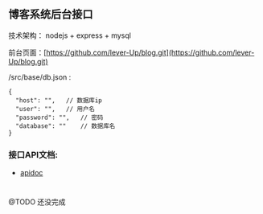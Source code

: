 ## 博客系统后台接口

技术架构： nodejs + express + mysql

前台页面：[https://github.com/lever-Up/blog.git](https://github.com/lever-Up/blog.git)


/src/base/db.json : 
```
{
  "host": "",   // 数据库ip
  "user": "",   // 用户名
  "password": "",   // 密码
  "database": ""    // 数据库名
}
```

### 接口API文档: 

- <a target="_blank" href="http://120.77.178.13:8098/apidoc">apidoc</a>

#
@TODO 还没完成
